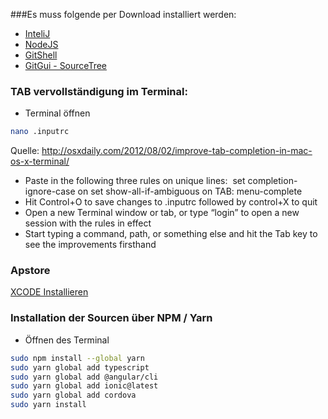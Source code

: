 
###Es muss folgende per Download installiert werden:
* [InteliJ](https://www.jetbrains.com/idea/download/)
* [NodeJS](https://nodejs.org/en/download/)
* [GitShell](https://git-scm.com/downloads)
* [GitGui - SourceTree](https://www.sourcetreeapp.com)

### TAB vervollständigung im Terminal:
* Terminal öffnen
```bash
nano .inputrc
```
Quelle: http://osxdaily.com/2012/08/02/improve-tab-completion-in-mac-os-x-terminal/
* Paste in the following three rules on unique lines:  set completion-ignore-case on set show-all-if-ambiguous on TAB: menu-complete 
* Hit Control+O to save changes to .inputrc followed by control+X to quit
* Open a new Terminal window or tab, or type “login” to open a new session with the rules in effect
* Start typing a command, path, or something else and hit the Tab key to see the improvements firsthand

### Apstore
[XCODE Installieren](https://itunes.apple.com/de/app/xcode/id497799835?mt=12)


### Installation der Sourcen über NPM / Yarn
* Öffnen des Terminal
```bash
sudo npm install --global yarn
sudo yarn global add typescript
sudo yarn global add @angular/cli
sudo yarn global add ionic@latest
sudo yarn global add cordova
sudo yarn install
```